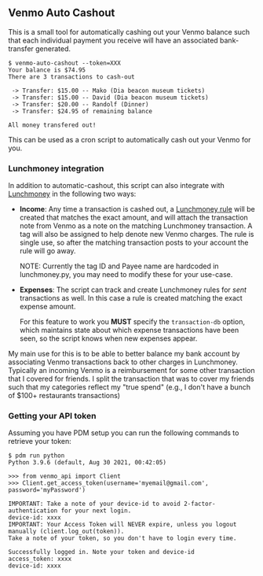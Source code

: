 ## Venmo Auto Cashout

This is a small tool for automatically cashing out your Venmo balance such that
each individual payment you receive will have an associated bank-transfer
generated.

```
$ venmo-auto-cashout --token=XXX
Your balance is $74.95
There are 3 transactions to cash-out

 -> Transfer: $15.00 -- Mako (Dia beacon museum tickets)
 -> Transfer: $15.00 -- David (Dia beacon museum tickets)
 -> Transfer: $20.00 -- Randolf (Dinner)
 -> Transfer: $24.95 of remaining balance

All money transfered out!
```

This can be used as a cron script to automatically cash out your Venmo for you.

### Lunchmoney integration

In addition to automatic-cashout, this script can also integrate with
[Lunchmoney](https://lunchmoney.app/) in the following two ways:

- **Income**: Any time a transaction is cashed out, a [Lunchmoney
  rule](https://support.lunchmoney.app/setup/rules) will be created that
  matches the exact amount, and will attach the transaction note from Venmo as
  a note on the matching Lunchmoney transaction. A tag will also be assigned
  to help denote new Venmo charges. The rule is single use, so after the
  matching transaction posts to your account the rule will go away.

  NOTE: Currently the tag ID and Payee name are hardcoded in lunchmoney.py,
  you may need to modify these for your use-case.

- **Expenses**: The script can track and create Lunchmoney rules for _sent_
  transactions as well. In this case a rule is created matching the exact
  expense amount.

  For this feature to work you **MUST** specify the `transaction-db` option,
  which maintains state about which expense transactions have been seen, so
  the script knows when new expenses appear.

My main use for this is to be able to better balance my bank account by
associating Venmo transactions back to other charges in Lunchmoney. Typically
an incoming Venmo is a reimbursement for some other transaction that I covered
for friends. I split the transaction that was to cover my friends such that my
categories reflect my "true spend" (e.g., I don't have a bunch of \$100+
restaurants transactions)

### Getting your API token

Assuming you have PDM setup you can run the following commands to retrieve your
token:

```
$ pdm run python
Python 3.9.6 (default, Aug 30 2021, 00:42:05)

>>> from venmo_api import Client
>>> Client.get_access_token(username='myemail@gmail.com', password='myPassword')

IMPORTANT: Take a note of your device-id to avoid 2-factor-authentication for your next login.
device-id: xxxx
IMPORTANT: Your Access Token will NEVER expire, unless you logout manually (client.log_out(token)).
Take a note of your token, so you don't have to login every time.

Successfully logged in. Note your token and device-id
access_token: xxxx
device-id: xxxx
```
